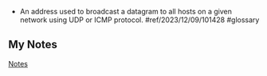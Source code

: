 - An address used to broadcast a datagram to all hosts on a given network using UDP or ICMP protocol. #ref/2023/12/09/101428 #glossary
## My Notes
[Notes](mynotes/broadcast-address-notes.md)
